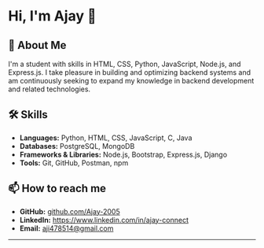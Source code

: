 # Hi, I'm Ajay 👋

## 🚀 About Me
I'm  a student with skills in HTML, CSS, Python, JavaScript, Node.js, and Express.js. I take pleasure in building and optimizing backend systems and am continuously seeking to expand my knowledge in backend development and related technologies.

## 🛠 Skills

- **Languages:** Python, HTML, CSS, JavaScript, C, Java
- **Databases:** PostgreSQL, MongoDB
- **Frameworks & Libraries:** Node.js, Bootstrap, Express.js, Django
- **Tools:** Git, GitHub, Postman, npm

## 📫 How to reach me
- **GitHub:** [github.com/Ajay-2005](https://github.com/Ajay-2005)
- **LinkedIn:** https://www.linkedin.com/in/ajay-connect
- **Email:** aji478514@gmail.com

---